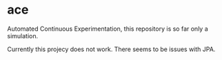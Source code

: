 # ace
Automated Continuous Experimentation, this repository is so far only a simulation.

Currently this projecy does not work. There seems to be issues with JPA.
